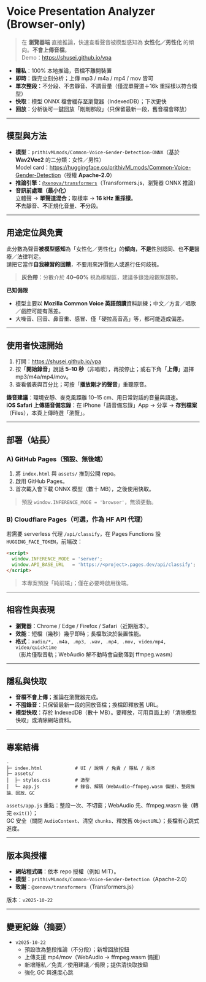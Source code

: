 # Voice Presentation Analyzer (Browser-only)

> 在 **瀏覽器端** 直接推論，快速查看聲音被模型感知為 **女性化／男性化** 的傾向。**不會上傳音檔**。  
> Demo：<https://shusei.github.io/vpa>

- **隱私**：100% 本地推論，音檔不離開裝置  
- **即時**：錄完立刻分析；上傳 mp3 / m4a / mp4 / mov 皆可  
- **單次整段**：不分段、不去靜音、不調音量（僅混單聲道＋16k 重採樣以符合模型）  
- **快取**：模型 ONNX 檔會緩存至瀏覽器（IndexedDB）；下次更快  
- **回放**：分析後可一鍵回放「剛剛那段」（只保留最新一段，舊音檔會釋放）

---

## 模型與方法

- **模型**：`prithivMLmods/Common-Voice-Gender-Detection-ONNX`（基於 **Wav2Vec2** 的二分類：女性／男性）  
  Model card：<https://huggingface.co/prithivMLmods/Common-Voice-Gender-Detection>（授權 **Apache-2.0**）
- **推論引擎**：[`@xenova/transformers`](https://github.com/xenova/transformers.js)（Transformers.js，瀏覽器 ONNX 推論）
- **音訊前處理（最小化）**  
  立體聲 → **單聲道混合**；取樣率 → **16 kHz 重採樣**。  
  **不**去靜音、**不**正規化音量、**不**分段。

---

## 用途定位與免責

此分數為聲音**被模型感知**為「女性化／男性化」的**傾向**，**不是**性別認同、也**不是**醫療／法律判定。  
請把它當作**自我練習的回饋**，不要用來評價他人或進行任何歧視。

> **灰色帶**：分數介於 **40–60%** 視為模糊區，建議多錄幾段觀察趨勢。

**已知侷限**
- 模型主要以 **Mozilla Common Voice 英語朗讀**資料訓練；中文／方言／唱歌／戲腔可能有落差。
- 大噪音、回音、鼻音重、感冒、僅「硬拉高音高」等，都可能造成偏差。

---

## 使用者快速開始

1. 打開：<https://shusei.github.io/vpa>  
2. 按「**開始錄音**」說話 **5–10 秒**（非唱歌），再按停止；或右下角「**上傳**」選擇 mp3/m4a/mp4/mov。  
3. 查看儀表與百分比；可按「**播放剛才的聲音**」重聽原音。

**錄音建議**：環境安靜、麥克風距離 10–15 cm、用日常對話的音量與語速。  
**iOS Safari 上傳語音備忘錄**：在 iPhone「語音備忘錄」App → 分享 → **存到檔案**（Files），本頁上傳時選「瀏覽」。

---

## 部署（站長）

### A) GitHub Pages（預設、無後端）
1. 將 `index.html` 與 `assets/` 推到公開 repo。  
2. 啟用 GitHub Pages。  
3. 首次載入會下載 ONNX 模型（數十 MB），之後使用快取。

> 預設 `window.INFERENCE_MODE = 'browser'`，無須更動。

### B) Cloudflare Pages（可選，作為 HF API 代理）
若需要 serverless 代理 `/api/classify`，在 Pages Functions 設 `HUGGING_FACE_TOKEN`，前端改：

```html
<script>
  window.INFERENCE_MODE = 'server';
  window.API_BASE_URL   = 'https://<project>.pages.dev/api/classify';
</script>
```

> 本專案預設「純前端」；僅在必要時啟用後端。

---

## 相容性與表現

- **瀏覽器**：Chrome / Edge / Firefox / Safari（近期版本）。  
- **效能**：短檔（幾秒）幾乎即時；長檔取決於裝置性能。  
- **格式**：`audio/*, .m4a, .mp3, .wav, .mp4, .mov, video/mp4, video/quicktime`  
  （影片僅取音軌；WebAudio 解不動時會自動落到 ffmpeg.wasm）

---

## 隱私與快取

- **音檔不會上傳**；推論在瀏覽器完成。  
- **不囤錄音**：只保留最新一段的回放音檔；換檔即釋放舊 URL。  
- **模型快取**：存於 IndexedDB（數十 MB）。要釋放，可用頁面上的「清除模型快取」或清除網站資料。

---

## 專案結構

```
.
├─ index.html            # UI / 說明 / 免責 / 隱私 / 版本
├─ assets/
│  ├─ styles.css         # 造型
│  └─ app.js             # 錄音、解碼（WebAudio→ffmpeg.wasm 備援）、整段推論、回放、GC
```

`assets/app.js` 重點：整段一次、不切窗；WebAudio 先、ffmpeg.wasm 後（轉完 `exit()`）；  
GC 安全（關閉 `AudioContext`、清空 `chunks`、釋放舊 `ObjectURL`）；長檔有心跳式進度。

---

## 版本與授權

- **網站程式碼**：依本 repo 授權（例如 MIT）。  
- **模型**：`prithivMLmods/Common-Voice-Gender-Detection`（Apache-2.0）  
- **致謝**：`@xenova/transformers`（Transformers.js）

版本：`v2025-10-22`

---

## 變更紀錄（摘要）

- `v2025-10-22`  
  - 預設改為整段推論（不分段）；新增回放按鈕  
  - 上傳支援 mp4/mov（WebAudio → ffmpeg.wasm 備援）  
  - 新增隱私／免責／使用建議／侷限；提供清快取按鈕  
  - 強化 GC 與進度心跳
